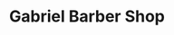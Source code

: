 ---
title: "Gabriel Barber Shop"
url: /brownstown-charter-township/gabriel-barber-shop/
shop: Friseur
---